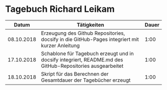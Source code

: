 # Tagebuch Richard Leikam

Datum      | Tätigkeiten                                                                                               | Dauer
---------- | --------------------------------------------------------------------------------------------------------- | -----
08.10.2018 | Erzeugung des Github Repositories, docsify in die GitHub-Pages integriert mit kurzer Anleitung            | 1:00
17.10.2018 | Schablone für Tagebuch erzeugt und in docsify integriert, README.md des GitHub-Repositories ausgearbeitet | 1:00
18.10.2018 | Skript für das Berechnen der Gesamtdauer der Tagebücher erzeugt                                           | 1:00

<script src="https://rleikam.github.io/SW-PM-WS2018-Gruppe_1_4-2/Tageb%C3%BCcher/timeCalculation.js">
</script>